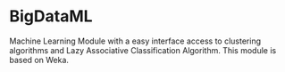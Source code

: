 BigDataML
=========

Machine Learning Module with a easy interface access to clustering algorithms and Lazy Associative Classification Algorithm. This module is based on Weka.